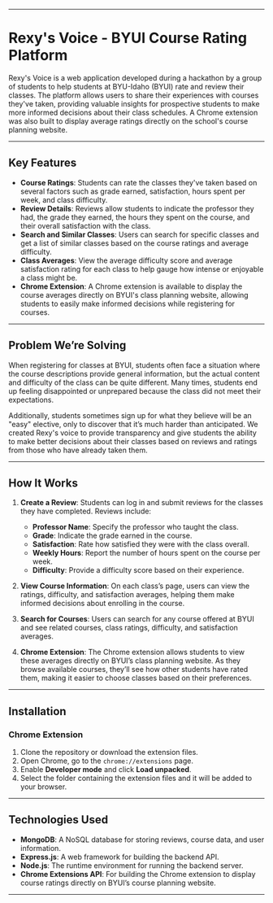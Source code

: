 
---

# Rexy's Voice - BYUI Course Rating Platform

Rexy's Voice is a web application developed during a hackathon by a group of students to help students at BYU-Idaho (BYUI) rate and review their classes. The platform allows users to share their experiences with courses they've taken, providing valuable insights for prospective students to make more informed decisions about their class schedules. A Chrome extension was also built to display average ratings directly on the school's course planning website.

---

## Key Features

- **Course Ratings**: Students can rate the classes they've taken based on several factors such as grade earned, satisfaction, hours spent per week, and class difficulty.
- **Review Details**: Reviews allow students to indicate the professor they had, the grade they earned, the hours they spent on the course, and their overall satisfaction with the class.
- **Search and Similar Classes**: Users can search for specific classes and get a list of similar classes based on the course ratings and average difficulty.
- **Class Averages**: View the average difficulty score and average satisfaction rating for each class to help gauge how intense or enjoyable a class might be.
- **Chrome Extension**: A Chrome extension is available to display the course averages directly on BYUI's class planning website, allowing students to easily make informed decisions while registering for courses.

---

## Problem We’re Solving

When registering for classes at BYUI, students often face a situation where the course descriptions provide general information, but the actual content and difficulty of the class can be quite different. Many times, students end up feeling disappointed or unprepared because the class did not meet their expectations.

Additionally, students sometimes sign up for what they believe will be an "easy" elective, only to discover that it’s much harder than anticipated. We created Rexy's voice to provide transparency and give students the ability to make better decisions about their classes based on reviews and ratings from those who have already taken them.

---

## How It Works

1. **Create a Review**: Students can log in and submit reviews for the classes they have completed. Reviews include:
   - **Professor Name**: Specify the professor who taught the class.
   - **Grade**: Indicate the grade earned in the course.
   - **Satisfaction**: Rate how satisfied they were with the class overall.
   - **Weekly Hours**: Report the number of hours spent on the course per week.
   - **Difficulty**: Provide a difficulty score based on their experience.

2. **View Course Information**: On each class’s page, users can view the ratings, difficulty, and satisfaction averages, helping them make informed decisions about enrolling in the course.

3. **Search for Courses**: Users can search for any course offered at BYUI and see related courses, class ratings, difficulty, and satisfaction averages.

4. **Chrome Extension**: The Chrome extension allows students to view these averages directly on BYUI’s class planning website. As they browse available courses, they’ll see how other students have rated them, making it easier to choose classes based on their preferences.

---

## Installation


### Chrome Extension

1. Clone the repository or download the extension files.
2. Open Chrome, go to the `chrome://extensions` page.
3. Enable **Developer mode** and click **Load unpacked**.
4. Select the folder containing the extension files and it will be added to your browser.

---

## Technologies Used

- **MongoDB**: A NoSQL database for storing reviews, course data, and user information.
- **Express.js**: A web framework for building the backend API.
- **Node.js**: The runtime environment for running the backend server.
- **Chrome Extensions API**: For building the Chrome extension to display course ratings directly on BYUI’s course planning website.
  
---


